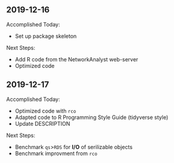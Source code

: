 ## 2019-12-16
Accomplished Today:
+ Set up package skeleton

Next Steps:
+ Add R code from the NetworkAnalyst web-server
+ Optimized code

## 2019-12-17
Accomplished Today:
+ Optimized code with `rco`
+ Adapted code to R Programming Style Guide (tidyverse style)
+ Update DESCRIPTION

Next Steps:

+ Benchmark `qs`>`RDS` for **I/O** of serilizable objects
+ Benchmark improvment from `rco`